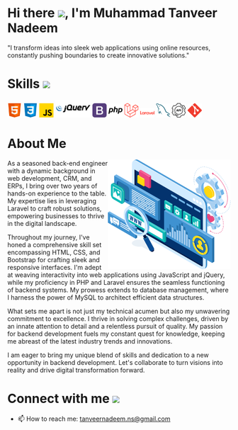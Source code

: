 <h1> Hi there <img src = "https://raw.githubusercontent.com/MartinHeinz/MartinHeinz/master/wave.gif" width='50px'>, I'm Muhammad Tanveer Nadeem </h1>
"I transform ideas into sleek web applications using online resources, constantly pushing boundaries to create innovative solutions."
<br>
<h1> Skills <img src = "https://media2.giphy.com/media/QssGEmpkyEOhBCb7e1/giphy.gif?cid=ecf05e47a0n3gi1bfqntqmob8g9aid1oyj2wr3ds3mg700bl&rid=giphy.gif" width = 32px> </h1>

<img width ='32px' src ='icons/html.svg'> <img width ='32px' src ='icons/css.svg'> <img width ='32px' src ='icons/javascript.svg'> <img width ='80px' src ='icons/jquery.svg'> <img width ='32px' src ='icons/bootstrap.svg'> <img width ='32px' src ='icons/php.svg'> <img width ='32px' src ='icons/laravel.svg'> <img width ='32px' src ='icons/laravel-word.svg'> <img width ='32px' src ='icons/mysql.svg'> <img width ='32px' src ='icons/api.svg'> <img width ='32px' src ='icons/git.svg'>

<h1> About Me </h1>
<img width="55%" align="right" alt="Github" src="icons/Web-Development-Services.svg" />

As a seasoned back-end engineer with a dynamic background in web development, CRM, and ERPs, I bring over two years of hands-on experience to the table. My expertise lies in leveraging Laravel to craft robust solutions, empowering businesses to thrive in the digital landscape.

Throughout my journey, I've honed a comprehensive skill set encompassing HTML, CSS, and Bootstrap for crafting sleek and responsive interfaces. I'm adept at weaving interactivity into web applications using JavaScript and jQuery, while my proficiency in PHP and Laravel ensures the seamless functioning of backend systems. My prowess extends to database management, where I harness the power of MySQL to architect efficient data structures.

What sets me apart is not just my technical acumen but also my unwavering commitment to excellence. I thrive in solving complex challenges, driven by an innate attention to detail and a relentless pursuit of quality. My passion for backend development fuels my constant quest for knowledge, keeping me abreast of the latest industry trends and innovations.

I am eager to bring my unique blend of skills and dedication to a new opportunity in backend development. Let's collaborate to turn visions into reality and drive digital transformation forward.

<h1> Connect with me <img src='https://raw.githubusercontent.com/ShahriarShafin/ShahriarShafin/main/Assets/handshake.gif' width="100px"> </h1>

- 📫 How to reach me: tanveernadeem.ns@gmail.com 


<!-- [<img src='icons/github.svg' alt='github' height='40'>](https://github.com/MuhammadHamza0147)  [<img src='icons/instagram.svg' alt='instagram' height='40'>](https://www.instagram.com/_mr_hamxa/)  [<img src='icons/twitter.svg' alt='twitter' height='40'>](https://twitter.com/mr_hamxa266) -->

